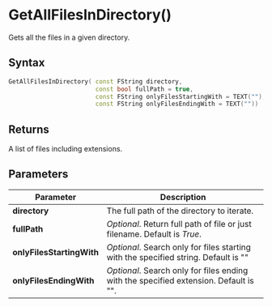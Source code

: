 # GetAllFilesInDirectory()
Gets all the files in a given directory.  
## Syntax
```cpp
GetAllFilesInDirectory( const FString directory,
                        const bool fullPath = true,
                        const FString onlyFilesStartingWith = TEXT(""),
                        const FString onlyFilesEndingWith = TEXT(""))
```

## Returns
A list of files including extensions.  

## Parameters
|Parameter                  |Description                                                                            |
|---------------------------|---------------------------------------------------------------------------------------|
|**directory**              |The full path of the directory to iterate.                                             |
|**fullPath**               |*Optional*. Return full path of file or just filename. Default is *True*.              |
|**onlyFilesStartingWith**  |*Optional*. Search only for files starting with the specified string. Default is ""    |
|**onlyFilesEndingWith**    |*Optional*. Search only for files ending with the specified extension. Default is "".  |